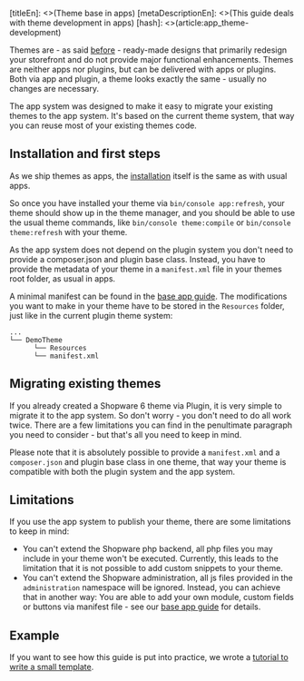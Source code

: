 [titleEn]: <>(Theme base in apps)
[metaDescriptionEn]: <>(This guide deals with theme development in apps)
[hash]: <>(article:app_theme-development)

Themes are - as said [before](./10-plugins-and-apps.md) - ready-made designs that primarily redesign your storefront 
and do not provide major functional enhancements. Themes are neither apps nor plugins, but can be delivered with apps
or plugins. Both via app and plugin, a theme looks exactly the same - usually no changes are necessary.

The app system was designed to make it easy to migrate your existing themes to the app system.
It's based on the current theme system, that way you can reuse most of your existing themes code.

## Installation and first steps

As we ship themes as apps, the [installation](./30-app-base-guide.md) itself is the same as with usual apps.

So once you have installed your theme via `bin/console app:refresh`, your theme should show up in the theme manager, 
and you should be able to use the usual theme commands, 
like `bin/console theme:compile` or `bin/console theme:refresh` with your theme.

As the app system does not depend on the plugin system you don't need to provide a composer.json and plugin base class. 
Instead, you have to provide the metadata of your theme in a `manifest.xml` file in your themes root folder, 
as usual in apps.

A minimal manifest can be found in the [base app guide](./30-app-base-guide.md). The modifications you want to make in 
your theme have to be stored in the `Resources` folder, just like in the current plugin theme system:
```
...
└── DemoTheme
      └── Resources
      └── manifest.xml
```

## Migrating existing themes

If you already created a Shopware 6 theme via Plugin, it is very simple to migrate it to the app system. So don't worry -
you don't need to do all work twice. There are a few limitations you can find in the penultimate paragraph you need to 
consider - but that's all you need to keep in mind. 

Please note that it is absolutely possible to provide a `manifest.xml` and a `composer.json` and plugin base class 
in one theme, that way your theme is compatible with both the plugin system and the app system.

## Limitations

If you use the app system to publish your theme, there are some limitations to keep in mind:

* You can't extend the Shopware php backend, all php files you may include in your theme won't be executed. Currently,
this leads to the limitation that it is not possible to add custom snippets to your theme.
* You can't extend the Shopware administration, all js files provided in the `administration` namespace will be ignored.
Instead, you can achieve that in another way: You are able to add your own module, custom fields or buttons via 
manifest file - see our [base app guide](./30-app-base-guide.md) for details.

## Example

If you want to see how this guide is put into practice, we wrote a 
[tutorial to write a small template](./50-app-examples-and-tutorials/20-create-own-theme.md).
